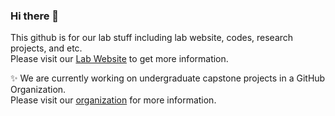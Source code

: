 ### Hi there 👋 

This github is for our lab stuff including lab website, codes, research projects, and etc. <br/>
Please visit our <a href="https://knu-brainai.github.io/">Lab Website</a> to get more information.

✨ We are currently working on undergraduate capstone projects in a GitHub Organization.<br/>
Please visit our <a href="https://github.com/KNU-BrainAI-Capstone2021">organization</a> for more information.

<!--
**KNU-BrainAI/KNU-BrainAI** is a ✨ _special_ ✨ repository because its `README.md` (this file) appears on your GitHub profile.

Here are some ideas to get you started:

- 🔭 I’m currently working on ...
- 🌱 I’m currently learning ...
- 👯 I’m looking to collaborate on ...
- 🤔 I’m looking for help with ...
- 💬 Ask me about ...
- 📫 How to reach me: ...
- 😄 Pronouns: ...
- ⚡ Fun fact: ...
-->
